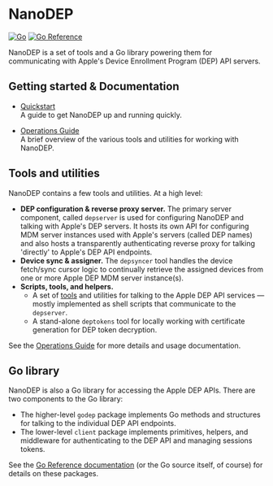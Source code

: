 # NanoDEP

[![Go](https://github.com/micromdm/nanodep/workflows/Go/badge.svg)](https://github.com/micromdm/nanodep/actions) [![Go Reference](https://pkg.go.dev/badge/github.com/micromdm/nanodep.svg)](https://pkg.go.dev/github.com/micromdm/nanodep)

NanoDEP is a set of tools and a Go library powering them for communicating with Apple's Device Enrollment Program (DEP) API servers.

## Getting started & Documentation

- [Quickstart](docs/quickstart.md)  
A guide to get NanoDEP up and running quickly.

- [Operations Guide](docs/operations-guide.md)  
A brief overview of the various tools and utilities for working with NanoDEP.

## Tools and utilities

NanoDEP contains a few tools and utilities. At a high level:

- **DEP configuration & reverse proxy server.** The primary server component, called `depserver` is used for configuring NanoDEP and talking with Apple's DEP servers. It hosts its own API for configuring MDM server instances used with Apple's servers (called DEP names) and also hosts a transparently authenticating reverse proxy for talking 'directly' to Apple's DEP API endpoints.
- **Device sync & assigner.** The `depsyncer` tool handles the device fetch/sync cursor logic to continually retrieve the assigned devices from one or more Apple DEP MDM server instance(s).
- **Scripts, tools, and helpers.**
  - A set of [tools](tools) and utilities for talking to the Apple DEP API services — mostly implemented as shell scripts that communicate to the `depserver`.
  - A stand-alone `deptokens` tool for locally working with certificate generation for DEP token decryption.

See the [Operations Guide](docs/operations-guide.md) for more details and usage documentation.

## Go library

NanoDEP is also a Go library for accessing the Apple DEP APIs. There are two components to the Go library:

* The higher-level `godep` package implements Go methods and structures for talking to the individual DEP API endpoints.
* The lower-level `client` package implements primitives, helpers, and middleware for authenticating to the DEP API and managing sessions tokens.

See the [Go Reference documentation](https://pkg.go.dev/github.com/micromdm/nanodep) (or the Go source itself, of course) for details on these packages.
